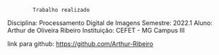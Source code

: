             Trabalho realizado
Disciplina: Processamento Digital de Imagens
Semestre: 2022.1
Aluno: Arthur de Oliveira Ribeiro
Instituição: CEFET - MG Campus III

link para github: https://github.com/Arthur-Ribeiro